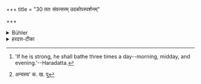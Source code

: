 +++
title = "30 ततः संवत्सरम् उदकोपस्पर्शनम्"

+++

<details><summary>Bühler</summary>

30. After that he shall bathe (daily) for one year. [^18] 


[^18]:  'If he is strong, he shall bathe three times a day--morning, midday, and evening.'--Haradatta.
</details>

<details><summary>हरदत्त-टीका</summary>

## सूत्रम्
ततस्संवत्सरमुदकोपस्पर्शनम् ॥ ३०॥
### टिप्पनी
ततः उपनयनादारभ्य सम्वत्सरमुदकोपस्पर्शनं स्नानं कर्तव्यम् । शक्तस्य त्रिषवणं स्नानम्[^२] अशक्तस्य यथाशक्ति ॥ ३० ॥  

[^२]: अन्यस्य' क. ख. पु
</details>
